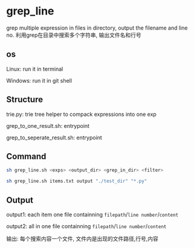# grep_line
grep multiple expression in files in directory, output the filename and line no. 利用grep在目录中搜索多个字符串, 输出文件名和行号

## os

Linux: run it in terminal

Windows: run it in git shell

## Structure

trie.py: trie tree helper to compack expressions into one exp

grep_to_one_result.sh: entrypoint

grep_to_seperate_result.sh: entrypoint

## Command

```bash
sh grep_line.sh <exps> <output_dir> <grep_in_dir> <filter>

sh grep_line.sh items.txt output "./test_dir" "*.py"
```

## Output

output1: each item one file containning `filepath`/`line number`/`content`

output2: all in one file containning `filepath`/`line number`/`content`

输出: 每个搜索内容一个文件, 文件内是出现的文件路径,行号,内容